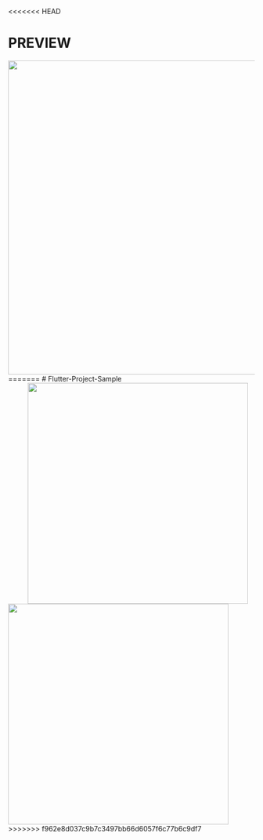 <<<<<<< HEAD
# PREVIEW
<img src="https://user-images.githubusercontent.com/27208120/62321424-6e61be80-b4c4-11e9-8ee3-c2761d642a2b.png" height=640>
=======
# Flutter-Project-Sample
<img src="https://user-images.githubusercontent.com/27208120/62361148-40b85c00-b53c-11e9-808f-baf747a76624.png" height=450 hspace="40"><img src="https://user-images.githubusercontent.com/27208120/62361434-d48a2800-b53c-11e9-8471-bead41506df9.png" height=450>
>>>>>>> f962e8d037c9b7c3497bb66d6057f6c77b6c9df7
